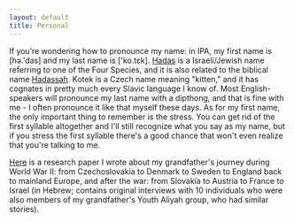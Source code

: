 ```yaml
---
layout: default
title: Personal
---
```


If you’re wondering how to pronounce my name: in IPA, my first name is [hə.'das] and my last name is ['ko.tɛk]. [Hadas](http://en.wikipedia.org/wiki/Hadass) is a Israeli/Jewish name referring to one of the Four Species, and it is also related to the biblical name [Hadassah](http://en.wikipedia.org/wiki/Esther). Kotek is a Czech name meaning "kitten," and it has cognates in pretty much every Slavic language I know of. Most English-speakers will pronounce my last name with a dipthong, and that is fine with me - I often pronounce it like that myself these days. As for my first name, the only important thing to remember is the stress. You can get rid of the first syllable altogether and I'll still recognize what you say as my name, but if you stress the first syllable there's a good chance that won't even realize that you're talking to me. 

[Here](AvodatGmar.pdf) is a research paper I wrote about my grandfather's journey during World War II: from Czechoslovakia to Denmark to Sweden to England back to mainland Europe, and after the war: from Slovakia to Austria to France to Israel (in Hebrew; contains original interviews with 10 individuals who were also members of my grandfather's Youth Aliyah group, who had similar stories).
